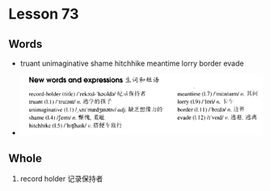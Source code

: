 # Lesson 73

## Words

- truant unimaginative shame hitchhike meantime lorry border evade

- ![Words](../../../Images/Part2/08/words-73.png)

## Whole

1. record holder 记录保持者
